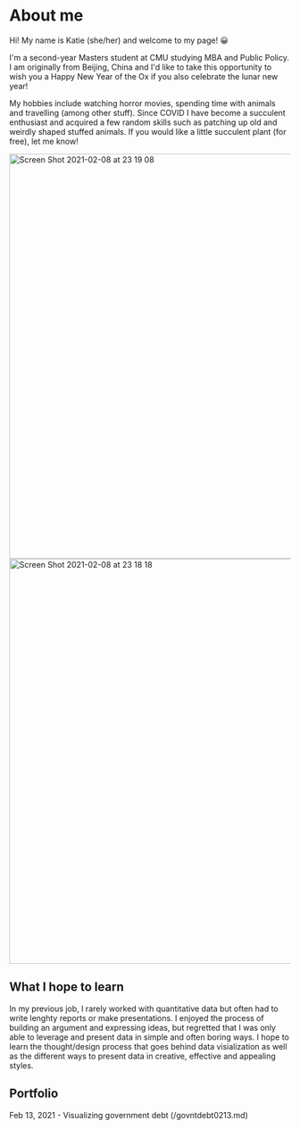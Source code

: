 # About me
Hi! My name is Katie (she/her) and welcome to my page! :grinning:

I'm a second-year Masters student at CMU studying MBA and Public Policy. I am originally from Beijing, China and I'd like to take this opportunity to wish you a Happy New Year of the Ox if you also celebrate the lunar new year! 

My hobbies include watching horror movies, spending time with animals and travelling (among other stuff). Since COVID I have become a succulent enthusiast and acquired a few random skills such as patching up old and weirdly shaped stuffed animals. If you would like a little succulent plant (for free), let me know!

<img width="726" alt="Screen Shot 2021-02-08 at 23 19 08" src="https://user-images.githubusercontent.com/78333023/107315126-123a0c00-6a64-11eb-9508-279a287705b9.png">

<img width="726" alt="Screen Shot 2021-02-08 at 23 18 18" src="https://user-images.githubusercontent.com/78333023/107315071-f33b7a00-6a63-11eb-8437-bfd269636023.png">

## What I hope to learn

In my previous job, I rarely worked with quantitative data but often had to write lenghty reports or make presentations. I enjoyed the process of building an argument and expressing ideas, but regretted that I was only able to leverage and present data in simple and often boring ways. I hope to learn the thought/design process that goes behind data visialization as well as the different ways to present data in creative, effective and appealing styles. 

## Portfolio

Feb 13, 2021 - Visualizing government debt (/govntdebt0213.md)
